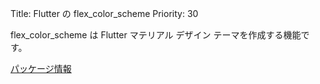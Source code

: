 Title: Flutter の flex_color_scheme
Priority: 30

flex_color_scheme は Flutter マテリアル デザイン テーマを作成する機能です。

[パッケージ情報](https://pub.dev/packages/flex_color_scheme)

